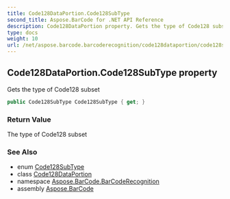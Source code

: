 ```yaml
---
title: Code128DataPortion.Code128SubType
second_title: Aspose.BarCode for .NET API Reference
description: Code128DataPortion property. Gets the type of Code128 subset
type: docs
weight: 10
url: /net/aspose.barcode.barcoderecognition/code128dataportion/code128subtype/
---
```

## Code128DataPortion.Code128SubType property

Gets the type of Code128 subset

```csharp
public Code128SubType Code128SubType { get; }
```

### Return Value

The type of Code128 subset

### See Also

* enum [Code128SubType](../../code128subtype/)
* class [Code128DataPortion](../)
* namespace [Aspose.BarCode.BarCodeRecognition](../../code128dataportion/)
* assembly [Aspose.BarCode](../../../)


